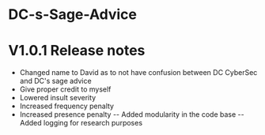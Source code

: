 # DC-s-Sage-Advice

# V1.0.1 Release notes
- Changed name to David as to not have confusion between DC CyberSec and DC's sage advice
- Give proper credit to myself
- Lowered insult severity
- Increased frequency penalty
- Increased presence penalty
-- Added modularity in the code base
-- Added logging for research purposes